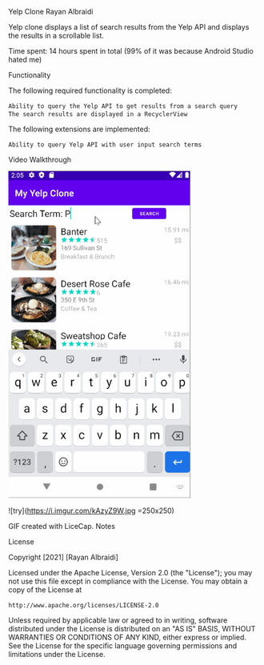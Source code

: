 
Yelp Clone
Rayan Albraidi

Yelp clone displays a list of search results from the Yelp API and displays the results in a scrollable list.

Time spent: 14 hours spent in total (99% of it was because Android Studio hated me)

Functionality

The following required functionality is completed:

    Ability to query the Yelp API to get results from a search query
    The search results are displayed in a RecyclerView

The following extensions are implemented:

    Ability to query Yelp API with user input search terms

Video Walkthrough


![Demo](https://github.com/Rayan2312/MyYelpClone/blob/main/myYelpClone.gif)

![try](https://i.imgur.com/kAzyZ9W.jpg =250x250)

GIF created with LiceCap.
Notes


License

Copyright [2021] [Rayan Albraidi]

Licensed under the Apache License, Version 2.0 (the "License");
you may not use this file except in compliance with the License.
You may obtain a copy of the License at

    http://www.apache.org/licenses/LICENSE-2.0

Unless required by applicable law or agreed to in writing, software
distributed under the License is distributed on an "AS IS" BASIS,
WITHOUT WARRANTIES OR CONDITIONS OF ANY KIND, either express or implied.
See the License for the specific language governing permissions and
limitations under the License.
